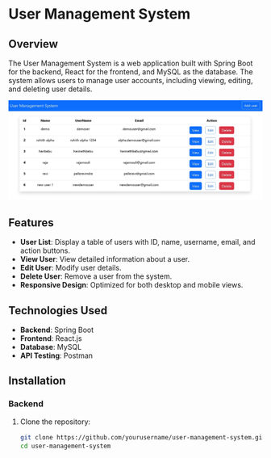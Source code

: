 # User Management System

## Overview

The User Management System is a web application built with Spring Boot for the backend, React for the frontend, and MySQL as the database. The system allows users to manage user accounts, including viewing, editing, and deleting user details.


![User Management System](https://github.com/Rohithkumar77/user-managemnet-system/blob/main/Screenshot_24-7-2024_174420_localhost.jpeg)
## Features

- **User List**: Display a table of users with ID, name, username, email, and action buttons.
- **View User**: View detailed information about a user.
- **Edit User**: Modify user details.
- **Delete User**: Remove a user from the system.
- **Responsive Design**: Optimized for both desktop and mobile views.

## Technologies Used

- **Backend**: Spring Boot
- **Frontend**: React.js
- **Database**: MySQL
- **API Testing**: Postman

## Installation

### Backend

1. Clone the repository:

   ```sh
   git clone https://github.com/yourusername/user-management-system.git
   cd user-management-system
